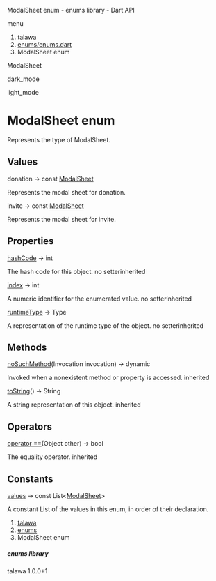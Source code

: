 




ModalSheet enum - enums library - Dart API







menu

1. [talawa](../index.html)
2. [enums/enums.dart](../enums_enums/enums_enums-library.html)
3. ModalSheet enum

ModalSheet


dark\_mode

light\_mode




# ModalSheet enum


Represents the type of ModalSheet.


## Values

donation
→ const [ModalSheet](../enums_enums/ModalSheet.html)

Represents the modal sheet for donation.


invite
→ const [ModalSheet](../enums_enums/ModalSheet.html)

Represents the modal sheet for invite.




## Properties

[hashCode](../enums_enums/ModalSheet/hashCode.html)
→ int

The hash code for this object.
no setterinherited

[index](../enums_enums/ModalSheet/index.html)
→ int

A numeric identifier for the enumerated value.
no setterinherited

[runtimeType](../enums_enums/ModalSheet/runtimeType.html)
→ Type

A representation of the runtime type of the object.
no setterinherited



## Methods

[noSuchMethod](../enums_enums/ModalSheet/noSuchMethod.html)(Invocation invocation)
→ dynamic


Invoked when a nonexistent method or property is accessed.
inherited

[toString](../enums_enums/ModalSheet/toString.html)()
→ String


A string representation of this object.
inherited



## Operators

[operator ==](../enums_enums/ModalSheet/operator_equals.html)(Object other)
→ bool


The equality operator.
inherited



## Constants

[values](../enums_enums/ModalSheet/values-constant.html)
→ const List<[ModalSheet](../enums_enums/ModalSheet.html)>

A constant List of the values in this enum, in order of their declaration.




1. [talawa](../index.html)
2. [enums](../enums_enums/enums_enums-library.html)
3. ModalSheet enum

##### enums library





talawa
1.0.0+1






